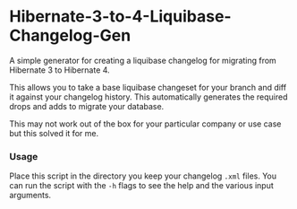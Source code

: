 # Hibernate-3-to-4-Liquibase-Changelog-Gen
A simple generator for creating a liquibase changelog for migrating from Hibernate 3 to Hibernate 4.

This allows you to take a base liquibase changeset for your branch and diff it against your changelog history.
This automatically generates the required drops and adds to migrate your database.

This may not work out of the box for your particular company or use case but this solved it for me.

### Usage

Place this script in the directory you keep your changelog `.xml` files.
You can run the script with the `-h` flags to see the help and the various input arguments.
